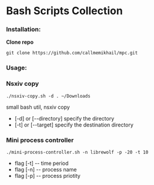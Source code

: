 
# Bash Scripts Collection

### Installation:

**Clone repo**
```
git clone https://github.com/callmemikhail/mpc.git
```

### Usage:
### Nsxiv copy
```
./nsxiv-copy.sh -d . ~/Downloads
```
small bash util, nsxiv copy
* [-d] or [--directory] specify the directory
* [-t] or [--target] specify the destination directory
### Mini process controller
```
./mini-process-controller.sh -n librewolf -p -20 -t 10
```
* flag [-t] -- time period
* flag [-n] -- process name
* flag [-p] -- process priotity
